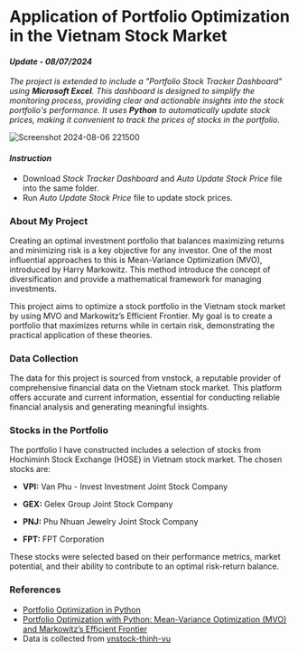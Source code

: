 # Application of Portfolio Optimization in the Vietnam Stock Market
#### *Update - 08/07/2024* 
*The project is extended to include a "Portfolio Stock Tracker Dashboard" using **Microsoft Excel**. This dashboard is designed to simplify the monitoring process, providing clear and actionable insights into the stock portfolio's performance. It uses **Python** to automatically update stock prices, making it convenient to track the prices of stocks in the portfolio.*

![Screenshot 2024-08-06 221500](https://github.com/user-attachments/assets/32006d84-a7fd-4f17-8b09-b5840dee1a72)

#### *Instruction*
- Download *Stock Tracker Dashboard* and *Auto Update Stock Price* file into the same folder.
- Run *Auto Update Stock Price* file to update stock prices.
  
### About My Project
Creating an optimal investment portfolio that balances maximizing returns and minimizing risk is a key objective for any investor. One of the most influential approaches to this is Mean-Variance Optimization (MVO), introduced by Harry Markowitz. This method introduce the concept of diversification and provide a mathematical framework for managing investments.

This project aims to optimize a stock portfolio in the Vietnam stock market by using MVO and Markowitz’s Efficient Frontier. My goal is to create a portfolio that maximizes returns while in certain risk, demonstrating the practical application of these theories.

### Data Collection

The data for this project is sourced from vnstock, a reputable provider of comprehensive financial data on the Vietnam stock market. This platform offers accurate and current information, essential for conducting reliable financial analysis and generating meaningful insights.

### Stocks in the Portfolio
The portfolio I have constructed includes a selection of stocks from Hochiminh Stock Exchange (HOSE) in Vietnam stock market. The chosen stocks are:

- **VPI:** Van Phu - Invest Investment Joint Stock Company

- **GEX:** Gelex Group Joint Stock Company

- **PNJ:** Phu Nhuan Jewelry Joint Stock Company

- **FPT:** FPT Corporation

These stocks were selected based on their performance metrics, market potential, and their ability to contribute to an optimal risk-return balance.

### References
- [Portfolio Optimization in Python](https://github.com/areed1192/portfolio-optimization)
- [Portfolio Optimization with Python: Mean-Variance Optimization (MVO) and Markowitz’s Efficient Frontier](https://medium.com/@phindulo60/portfolio-optimization-with-python-mean-variance-optimization-mvo-and-markowitzs-efficient-64acb3b61ef6)
- Data is collected from [vnstock-thinh-vu](https://github.com/thinh-vu/vnstock/tree/main)
